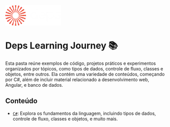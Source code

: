 ﻿![Logo do Projeto](../assets/logo-deps-white.webp)

# Deps Learning Journey 📚

Esta pasta reúne exemplos de código, projetos práticos e experimentos organizados por tópicos, como tipos de dados, controle de fluxo, classes e objetos, entre outros. Ela contém uma variedade de conteúdos, começando por C#, além de incluir material relacionado a desenvolvimento web, Angular, e banco de dados.

## Conteúdo

- [```C#```](c%23/README.md): Explora os fundamentos da linguagem, incluindo tipos de dados, controle de fluxo, classes e objetos, e muito mais.
